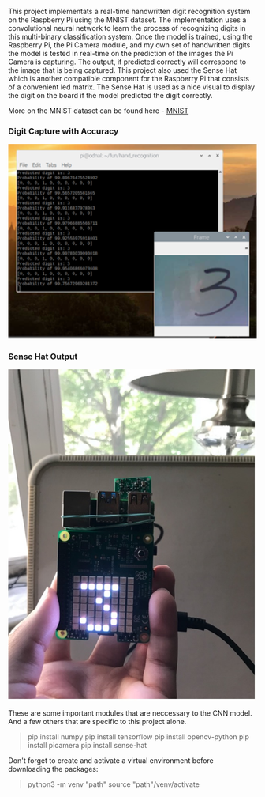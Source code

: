 This project implementats a real-time handwritten digit recognition system on the Raspberry Pi 
using the MNIST dataset. The implementation uses a convolutional neural network to learn the process 
of recognizing digits in this multi-binary classification system. Once the model is trained, using 
the Raspberry Pi, the Pi Camera module, and my own set of handwritten digits the model is tested in 
real-time on the prediction of the images the Pi Camera is capturing. The output, if predicted correctly 
will correspond to the image that is being captured. This project also used the Sense Hat which is another 
compatible component for the Raspberry Pi that consists of a convenient led matrix. The Sense Hat is used 
as a nice visual to display the digit on the board if the model predicted the digit correctly.


More on the MNIST dataset can be found here - [MNIST](https://www.tensorflow.org/datasets/catalog/mnist)

### Digit Capture with Accuracy 
![Digit Capture with Accuracy](https://github.com/landonbr/raspberrypi-digit-recognition-NN/blob/master/pics/Picture1.png)


### Sense Hat Output
![Sense Hat Output](https://github.com/landonbr/raspberrypi-digit-recognition-NN/blob/master/pics/Picture2.jpg)


These are some important modules that are neccessary to the CNN model. And a few others that
are specific to this project alone.

> pip install numpy
> pip install tensorflow
> pip install opencv-python
> pip install picamera
> pip install sense-hat

Don't forget to create and activate a virtual environment before downloading the packages:

> python3 -m venv "path"
> source "path"/venv/activate

